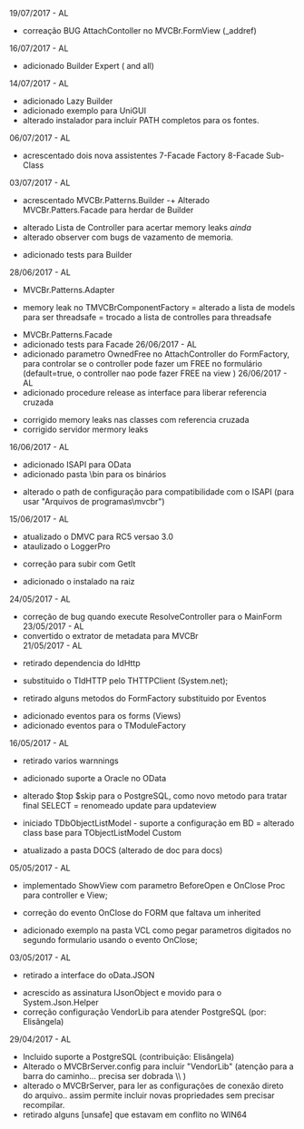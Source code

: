 19/07/2017 - AL
   * correação BUG AttachContoller no MVCBr.FormView   (_addref)

16/07/2017 - AL
   + adicionado Builder Expert ( and all)

14/07/2017 - AL
   + adicionado Lazy Builder
   + adicionado exemplo para UniGUI
   + alterado instalador para incluir PATH completos para os fontes.
   
06/07/2017 - AL
   + acrescentado dois nova assistentes     7-Facade Factory   8-Facade Sub-Class
   
03/07/2017 - AL
   + acrescentado  MVCBr.Patterns.Builder
   -+ Alterado MVCBr.Patters.Facade para herdar de Builder
   * alterado Lista de Controller para acertar memory leaks *ainda*
   * alterado observer com bugs de vazamento de memoria.
   + adicionado tests para Builder 
   
28/06/2017 - AL
   + MVCBr.Patterns.Adapter
   * memory leak no TMVCBrComponentFactory
   = alterado a lista de models para ser threadsafe
   = trocado a lista de controlles para threadsafe
   + MVCBr.Patterns.Facade
   + adicionado tests para Facade
26/06/2017 - AL
   + adicionado parametro  OwnedFree no AttachController do FormFactory, para controlar se
     o controller pode fazer um FREE no formulário (default=true, o controller nao pode fazer FREE na view )
26/06/2017 - AL
   + adicionado procedure release as interface para liberar referencia cruzada
   * corrigido memory leaks nas classes com referencia cruzada
   * corrigido servidor mermory leaks
   
16/06/2017 - AL
   + adicionado ISAPI para OData
   + adicionado pasta \bin  para os binários
   * alterado o path de configuração para compatibilidade com o ISAPI (para usar "Arquivos de programas\mvcbr")

15/06/2017 - AL
   + atualizado o DMVC para RC5 versao 3.0
   + ataulizado o LoggerPro
   * correção para subir com GetIt
   + adicionado o instalado na raiz
   
24/05/2017 - AL
   * correção de bug quando execute ResolveController para o MainForm
23/05/2017 - AL
   * convertido o extrator de metadata para MVCBr   
21/05/2017 - AL
   - retirado dependencia do IdHttp
   + substituido o TIdHTTP pelo  THTTPClient  (System.net);
   - retirado alguns metodos do FormFactory substituido por Eventos
   + adicionado eventos para os forms (Views)
   + adicionado eventos para o TModuleFactory
   
16/05/2017 - AL
   - retirado varios warnnings
   + adicionado suporte a Oracle no OData
   * alterado $top $skip para o PostgreSQL, como novo metodo para tratar final SELECT
   = renomeado update para updateview
   + iniciado TDbObjectListModel - suporte a configuração em BD
   = alterado class base para TObjectListModel Custom
   * atualizado a pasta DOCS (alterado de doc para docs)

05/05/2017 - AL
   + implementado ShowView com parametro BeforeOpen e OnClose Proc para controller e View;
   * correção do evento OnClose do FORM que faltava um inherited
   + adicionado exemplo na pasta VCL como pegar parametros digitados no segundo formulario usando o evento OnClose;

03/05/2017 - AL
   - retirado a interface do oData.JSON
   + acrescido as assinatura IJsonObject e movido para o System.Json.Helper
   + correção configuração  VendorLib para atender PostgreSQL (por: Elisângela)
      
   
29/04/2017 - AL
   - Incluido suporte a PostgreSQL (contribuição:  Elisângela)
   - Alterado o MVCBrServer.config para incluir  "VendorLib"  (atenção para a barra do caminho... precisa ser dobrada  \\\\  )
   - alterado o MVCBrServer, para ler as configurações de conexão direto do arquivo.. assim permite incluir novas propriedades sem precisar recompilar.
   - retirado alguns [unsafe] que estavam em conflito no WIN64
